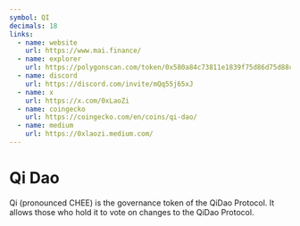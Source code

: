 ```yaml
---
symbol: QI
decimals: 18
links:
  - name: website
    url: https://www.mai.finance/
  - name: explorer
    url: https://polygonscan.com/token/0x580a84c73811e1839f75d86d75d88cca0c241ff4
  - name: discord
    url: https://discord.com/invite/mQq55j65xJ
  - name: x
    url: https://x.com/0xLaoZi
  - name: coingecko
    url: https://coingecko.com/en/coins/qi-dao/
  - name: medium
    url: https://0xlaozi.medium.com/
---
```


# Qi Dao

Qi (pronounced CHEE) is the governance token of the QiDao Protocol. It allows those who hold it to vote on changes to the QiDao Protocol.
